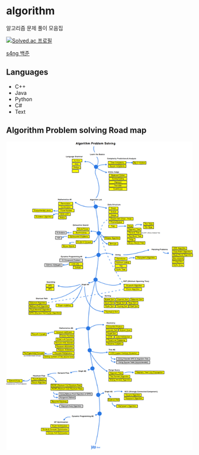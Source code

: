 # algorithm
알고리즘 문제 풀이 모음집

[![Solved.ac 프로필](http://mazassumnida.wtf/api/v2/generate_badge?boj=zalcls9512)](https://solved.ac/zalcls9512)

[s4ng 백준](https://www.acmicpc.net/user/zalcls9512)

## Languages
- C++
- Java
- Python
- C#
- Text

## Algorithm Problem solving Road map


![roadMap](./PSRoadmap.png)
